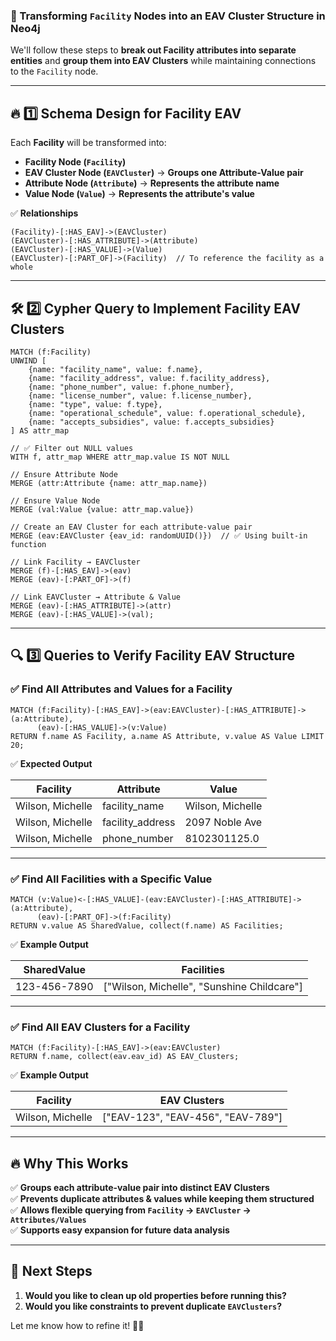 ### **🚀 Transforming `Facility` Nodes into an EAV Cluster Structure in Neo4j**

We'll follow these steps to **break out Facility attributes into separate entities** and **group them into EAV Clusters** while maintaining connections to the `Facility` node.

---

## **🔥 1️⃣ Schema Design for Facility EAV**

Each **Facility** will be transformed into:

- **Facility Node (`Facility`)**
- **EAV Cluster Node (`EAVCluster`)** → **Groups one Attribute-Value pair**
- **Attribute Node (`Attribute`)** → **Represents the attribute name**
- **Value Node (`Value`)** → **Represents the attribute's value**

✅ **Relationships**

```
(Facility)-[:HAS_EAV]->(EAVCluster)
(EAVCluster)-[:HAS_ATTRIBUTE]->(Attribute)
(EAVCluster)-[:HAS_VALUE]->(Value)
(EAVCluster)-[:PART_OF]->(Facility)  // To reference the facility as a whole
```

---

## **🛠 2️⃣ Cypher Query to Implement Facility EAV Clusters**

```cypher
MATCH (f:Facility)
UNWIND [
    {name: "facility_name", value: f.name},
    {name: "facility_address", value: f.facility_address},
    {name: "phone_number", value: f.phone_number},
    {name: "license_number", value: f.license_number},
    {name: "type", value: f.type},
    {name: "operational_schedule", value: f.operational_schedule},
    {name: "accepts_subsidies", value: f.accepts_subsidies}
] AS attr_map

// ✅ Filter out NULL values
WITH f, attr_map WHERE attr_map.value IS NOT NULL

// Ensure Attribute Node
MERGE (attr:Attribute {name: attr_map.name})

// Ensure Value Node
MERGE (val:Value {value: attr_map.value})

// Create an EAV Cluster for each attribute-value pair
MERGE (eav:EAVCluster {eav_id: randomUUID()})  // ✅ Using built-in function

// Link Facility → EAVCluster
MERGE (f)-[:HAS_EAV]->(eav)
MERGE (eav)-[:PART_OF]->(f)

// Link EAVCluster → Attribute & Value
MERGE (eav)-[:HAS_ATTRIBUTE]->(attr)
MERGE (eav)-[:HAS_VALUE]->(val);

```

---

## **🔍 3️⃣ Queries to Verify Facility EAV Structure**

### **✅ Find All Attributes and Values for a Facility**

```cypher
MATCH (f:Facility)-[:HAS_EAV]->(eav:EAVCluster)-[:HAS_ATTRIBUTE]->(a:Attribute),
      (eav)-[:HAS_VALUE]->(v:Value)
RETURN f.name AS Facility, a.name AS Attribute, v.value AS Value LIMIT 20;
```

✅ **Expected Output**

|Facility|Attribute|Value|
|---|---|---|
|Wilson, Michelle|facility_name|Wilson, Michelle|
|Wilson, Michelle|facility_address|2097 Noble Ave|
|Wilson, Michelle|phone_number|8102301125.0|

---

### **✅ Find All Facilities with a Specific Value**

```cypher
MATCH (v:Value)<-[:HAS_VALUE]-(eav:EAVCluster)-[:HAS_ATTRIBUTE]->(a:Attribute),
      (eav)-[:PART_OF]->(f:Facility)
RETURN v.value AS SharedValue, collect(f.name) AS Facilities;
```

✅ **Example Output**

|SharedValue|Facilities|
|---|---|
|123-456-7890|["Wilson, Michelle", "Sunshine Childcare"]|

---

### **✅ Find All EAV Clusters for a Facility**

```cypher
MATCH (f:Facility)-[:HAS_EAV]->(eav:EAVCluster)
RETURN f.name, collect(eav.eav_id) AS EAV_Clusters;
```

✅ **Example Output**

|Facility|EAV Clusters|
|---|---|
|Wilson, Michelle|["EAV-123", "EAV-456", "EAV-789"]|

---

## **🔥 Why This Works**

✅ **Groups each attribute-value pair into distinct EAV Clusters**  
✅ **Prevents duplicate attributes & values while keeping them structured**  
✅ **Allows flexible querying from `Facility` → `EAVCluster` → `Attributes/Values`**  
✅ **Supports easy expansion for future data analysis**

---

## **🚀 Next Steps**

1. **Would you like to clean up old properties before running this?**
2. **Would you like constraints to prevent duplicate `EAVClusters`?**

Let me know how to refine it! 🚀🔥